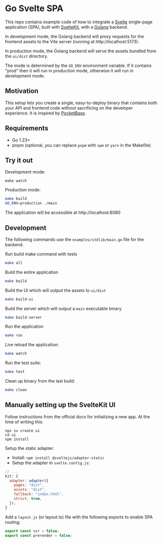 # Go Svelte SPA

This repo contains example code of how to integrate a [Svelte](https://svelte.dev/) single-page application (SPA), built with [SvelteKit](https://svelte.dev/docs/kit/introduction), with a [Golang](https://go.dev/) backend.

In development mode, the Golang backend will proxy requests for the frontend assets to the Vite server (running at http://localhost:5173).

In production mode, the Golang backend will serve the assets bundled from the `ui/dist` directory.

The mode is determined by the `GO_ENV` environment variable. If it contains "prod" then it will run in production mode, otherwise it will run in development mode.

## Motivation

This setup lets you create a single, easy-to-deploy binary that contains both your API and frontend code without sacrificing on the developer experience. It is inspired by [PocketBase](https://pocketbase.io/).

## Requirements

- Go 1.23+
- pnpm (optional, you can replace `pnpm` with `npm` or `yarn` in the Makefile)

## Try it out

Development mode:

```
make watch
```

Production mode:

```bash
make build
GO_ENV=production ./main
```

The application will be accessible at http://localhost:8080

## Development

The following commands use the `examples/stdlib/main.go` file for the backend.

Run build make command with tests

```bash
make all
```

Build the entire application

```bash
make build
```

Build the UI which will output the assets to `ui/dist`

```bash
make build-ui
```

Build the server which will output a `main` executable binary

```bash
make build-server
```

Run the application

```bash
make run
```

Live reload the application:

```bash
make watch
```

Run the test suite:

```bash
make test
```

Clean up binary from the last build:

```bash
make clean
```

## Manually setting up the SvelteKit UI

Follow instructions from the official docs for initializing a new app. At the
time of writing this:

```
npx sv create ui
cd ui
npm install
```

Setup the static adapter:

- Install: `npm install @sveltejs/adapter-static`
- Setup the adapter in `svelte.config.js`:

```js
// ...
kit: {
  adapter: adapter({
    pages: "dist",
    assets: "dist",
    fallback: "index.html",
    strict: true,
  });
}
```

Add a `layout.js` (or layout.ts) file with the following exports to enable SPA routing:

```js
export const ssr = false;
export const prerender = false;
```
